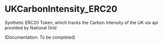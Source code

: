 # UKCarbonIntensity_ERC20

Synthetic ERC20 Token, which tracks the Carbon Intensity of the UK via api provided by National Grid

(Documentation: To be completed)

